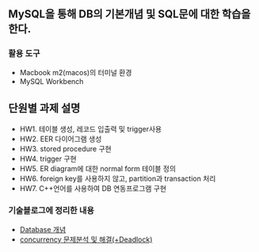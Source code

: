 ## MySQL을 통해 DB의 기본개념 및 SQL문에 대한 학습을 한다.

### 활용 도구
- Macbook m2(macos)의 터미널 환경
- MySQL Workbench

## 단원별 과제 설명
- HW1. 테이블 생성, 레코드 입출력 및 trigger사용
- HW2. EER 다이어그램 생성
- HW3. stored procedure 구현
- HW4. trigger 구현
- HW5. ER diagram에 대한 normal form 테이블 정의
- HW6. foreign key를 사용하지 않고, partition과 transaction 처리
- HW7. C++언어를 사용하여 DB 연동프로그램 구현
 

### 기술블로그에 정리한 내용
- [Database 개념](https://velog.io/@kimtg1997/DB-Database-개념)
- [concurrency 문제분석 및 해결(+Deadlock)](https://velog.io/@kimtg1997/DB-concurrency-문제분석-및-해결)
